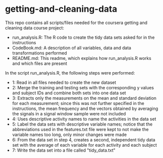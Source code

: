 # getting-and-cleaning-data
This repo contains all scripts/files needed for the coursera getting and cleaning data course project:
- run_analysis.R: The R code to create the tidy data sets asked for in the instructions
- CodeBook.md: A description of all variables, data and data transformations performed
- README.md: This readme, which explains how run_analysis.R works and which files are present

In the script run_analysis.R, the following steps were performed:
- 1: Read in all files needed to create the new dataset
- 2: Merge the training and testing sets with the corresponding y values and subject IDs and combine both sets into one data set
- 3: Extracts only the measurements on the mean and standard deviation for each measurement; since this was not further specified in the instructions, the mean frequency and the vectors obtained by averaging the signals in a signal window sample were not included
- 4: Uses descriptive activity names to name the activities in the data set
- 5: Label the data sets with descriptive variable names; notice that the abbreviations used in the features.txt file were kept to not make the variable names too long, only minor changes were made
- 6: From the data set in step 4, creates a second, independent tidy data set with the average of each variable for each activity and each subject
- 7: Write the data set into a file called "tidy_data.txt"
    




